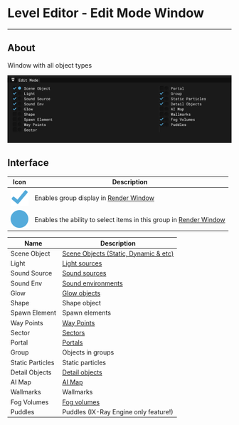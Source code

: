# Level Editor - Edit Mode Window

___

## About

Window with all object types

![alt text centered](../assets/images/edit-mode.png)

## Interface

| Icon | Description |
|:---:|---|
| ![checkmark](../../../../assets/icons/sdk/checkmark.svg) | Enables group display in [Render Window](render.md) |
| ![circle](../../../../assets/icons/sdk/circle.svg) | Enables the ability to select items in this group in [Render Window](render.md) |

| Name | Description |
|---|---|
| Scene Object | [Scene Objects (Static, Dynamic & etc)](../../../../glossary/glossary.html#scene-object) |
| Light | [Light sources](../../../../glossary/glossary.html#light-source-object) |
| Sound Source | [Sound sources](../../../../glossary/glossary.html#sound-source-object) |
| Sound Env | [Sound environments](../../../../glossary/glossary.html#sound-environment-object) |
| Glow | [Glow objects](../../../../glossary/glossary.html#glow-object) |
| Shape | Shape object |
| Spawn Element | Spawn elements |
| Way Points | [Way Points](../../../../glossary/glossary.html#way-point) |
| Sector | [Sectors](../../../../glossary/glossary.html#sector) |
| Portal | [Portals](../../../../glossary/glossary.html#portal) |
| Group | Objects in groups |
| Static Particles | Static particles |
| Detail Objects | [Detail objects](../../../../glossary/glossary.html#detail-object) |
| AI Map | [AI Map](../../../../glossary/glossary.html#ai-map) |
| Wallmarks | Wallmarks |
| Fog Volumes | [Fog volumes](../../../../glossary/glossary.html#fog-volume-object) |
| Puddles | Puddles (IX-Ray Engine only feature!) |
